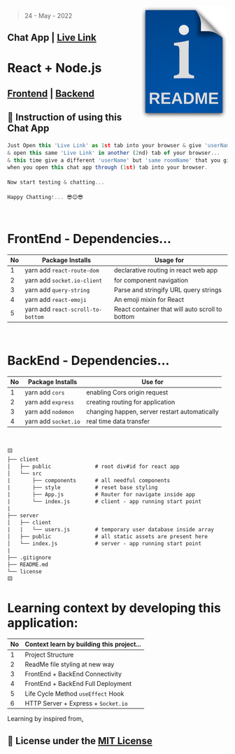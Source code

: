 <img src="./client/public/readme.png" style='width:200px' align="right" />

> 24 - May - 2022

## Chat App | [Live Link][client]

# React + Node.js

## [Frontend][client] | [Backend][server] 


## 📝 Instruction of using this Chat App 
```jsx
Just Open this 'Live Link' as 1st tab into your browser & give 'userName' + 'roomName'
& open this same 'Live Link' in another (2nd) tab of your browser...
& this time give a different 'userName' but 'same roomName' that you give before, 
when you open this chat app through (1st) tab into your browser.

Now start testing & chatting... 

Happy Chatting!... 😎😊😎
```

<br/>

# FrontEnd - Dependencies...
|No| Package Installs               | Usage for                             |
|--|--------------------------------|---------------------------------------|
| 1| yarn add `react-route-dom`     | declarative routing in react web app  |
| 2| yarn add `socket.io-client`    | for component navigation              |
| 3| yarn add `query-string`        | Parse and stringify URL query strings |
| 4| yarn add `react-emoji`         | An emoji mixin for React              |
| 5| yarn add `react-scroll-to-bottom`   | React container that will auto scroll to bottom |

<br/>

# BackEnd - Dependencies...
|No| Package Installs       | Use for                                       |
|--|------------------------|-----------------------------------------------|
| 1| yarn add `cors`        | enabling Cors origin request                  |
| 2| yarn add `express`     | creating routing for application              |
| 3| yarn add `nodemon`     | changing happen, server restart automatically |
| 4| yarn add `socket.io`   | real time data transfer                       |

<br/>

    🟨
    ├── client 
    │   ├── public              # root div#id for react app
    │   └── src
    |       ├── components      # all needful components 
    |       ├── style           # reset base styling
    |       ├── App.js          # Router for navigate inside app
    |       └── index.js        # client - app running start point
    | 
    ├── server
    │   ├── client
    |   |   └── users.js        # temporary user database inside array 
    │   ├── public              # all static assets are present here
    │   └── index.js            # server - app running start point
    |
    ├── .gitignore
    ├── README.md
    └── license
    🟨


# Learning context by developing this application:
|No| Context learn by building this project...    | 
|--|----------------------------------------------|
| 1| Project Structure                            | 
| 2| ReadMe file styling at new way               |
| 3| FrontEnd + BackEnd Connectivity              | 
| 4| FrontEnd + BackEnd Full Deployment           | 
| 5| Life Cycle Method `useEffect` Hook           | 
| 6| HTTP Server + Express + `Socket.io`          |

    
Learning by inspired from[.](https://youtu.be/ZwFA3YMfkoc)


## 📜 License under the [MIT License](license)


[client]: www
[server]: www